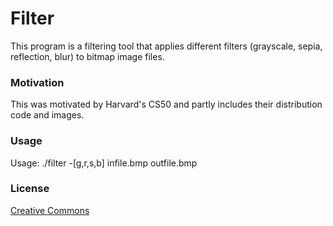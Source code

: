 # Filter
This program is a filtering tool that applies different filters (grayscale, sepia, reflection, blur) to bitmap image files.

### Motivation
This was motivated by Harvard's CS50 and partly includes their distribution code and images.

### Usage
Usage: ./filter -[g,r,s,b] infile.bmp outfile.bmp

### License
[Creative Commons](https://creativecommons.org/licenses/by-nc-sa/4.0/)
